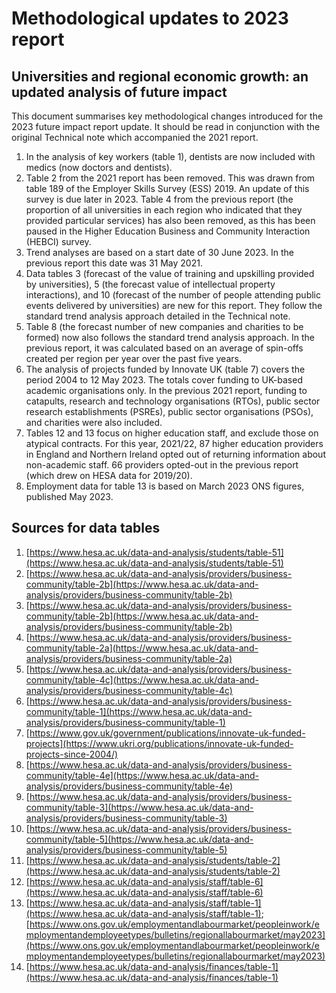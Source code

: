 # Methodological updates to 2023 report 
## Universities and regional economic growth: an updated analysis of future impact

This document summarises key methodological changes introduced for the 2023 future impact report update. It should be read in conjunction with the original Technical note which accompanied the 2021 report.

1. In the analysis of key workers (table 1), dentists are now included with medics (now doctors and dentists).
2. Table 2 from the 2021 report has been removed. This was drawn from table 189 of the Employer Skills Survey (ESS) 2019. An update of this survey is due later in 2023. Table 4 from the previous report (the proportion of all universities in each region who indicated that they provided particular services) has also been removed, as this has been paused in the Higher Education Business and Community Interaction (HEBCI) survey.
3. Trend analyses are based on a start date of 30 June 2023. In the previous report this date was 31 May 2021.
4. Data tables 3 (forecast of the value of training and upskilling provided by universities), 5 (the forecast value of intellectual property interactions), and 10 (forecast of the number of people attending public events delivered by universities) are new for this report. They follow the standard trend analysis approach detailed in the Technical note.
5. Table 8 (the forecast number of new companies and charities to be formed) now also follows the standard trend analysis approach. In the previous report, it was calculated based on an average of spin-offs created per region per year over the past five years.
6. The analysis of projects funded by Innovate UK (table 7) covers the period 2004 to 12 May 2023. The totals cover funding to UK-based academic organisations only. In the previous 2021 report, funding to catapults, research and technology organisations (RTOs), public sector research establishments (PSREs), public sector organisations (PSOs), and charities were also included.
7. Tables 12 and 13 focus on higher education staff, and exclude those on atypical contracts. For this year, 2021/22, 87 higher education providers in England and Northern Ireland opted out of returning information about non-academic staff. 66 providers opted-out in the previous report (which drew on HESA data for 2019/20).
8. Employment data for table 13 is based on March 2023 ONS figures, published May 2023.

## Sources for data tables
1. [https://www.hesa.ac.uk/data-and-analysis/students/table-51](https://www.hesa.ac.uk/data-and-analysis/students/table-51)
2. [https://www.hesa.ac.uk/data-and-analysis/providers/business-community/table-2b](https://www.hesa.ac.uk/data-and-analysis/providers/business-community/table-2b)
3. [https://www.hesa.ac.uk/data-and-analysis/providers/business-community/table-2b](https://www.hesa.ac.uk/data-and-analysis/providers/business-community/table-2b)
4. [https://www.hesa.ac.uk/data-and-analysis/providers/business-community/table-2a](https://www.hesa.ac.uk/data-and-analysis/providers/business-community/table-2a)
5. [https://www.hesa.ac.uk/data-and-analysis/providers/business-community/table-4c](https://www.hesa.ac.uk/data-and-analysis/providers/business-community/table-4c)
6. [https://www.hesa.ac.uk/data-and-analysis/providers/business-community/table-1](https://www.hesa.ac.uk/data-and-analysis/providers/business-community/table-1)
7. [https://www.gov.uk/government/publications/innovate-uk-funded-projects](https://www.ukri.org/publications/innovate-uk-funded-projects-since-2004/)
8. [https://www.hesa.ac.uk/data-and-analysis/providers/business-community/table-4e](https://www.hesa.ac.uk/data-and-analysis/providers/business-community/table-4e)
9. [https://www.hesa.ac.uk/data-and-analysis/providers/business-community/table-3](https://www.hesa.ac.uk/data-and-analysis/providers/business-community/table-3)
10. [https://www.hesa.ac.uk/data-and-analysis/providers/business-community/table-5](https://www.hesa.ac.uk/data-and-analysis/providers/business-community/table-5)
11. [https://www.hesa.ac.uk/data-and-analysis/students/table-2](https://www.hesa.ac.uk/data-and-analysis/students/table-2)
12. [https://www.hesa.ac.uk/data-and-analysis/staff/table-6](https://www.hesa.ac.uk/data-and-analysis/staff/table-6)
13. [https://www.hesa.ac.uk/data-and-analysis/staff/table-1](https://www.hesa.ac.uk/data-and-analysis/staff/table-1); [https://www.ons.gov.uk/employmentandlabourmarket/peopleinwork/employmentandemployeetypes/bulletins/regionallabourmarket/may2023](https://www.ons.gov.uk/employmentandlabourmarket/peopleinwork/employmentandemployeetypes/bulletins/regionallabourmarket/may2023)
14. [https://www.hesa.ac.uk/data-and-analysis/finances/table-1](https://www.hesa.ac.uk/data-and-analysis/finances/table-1)